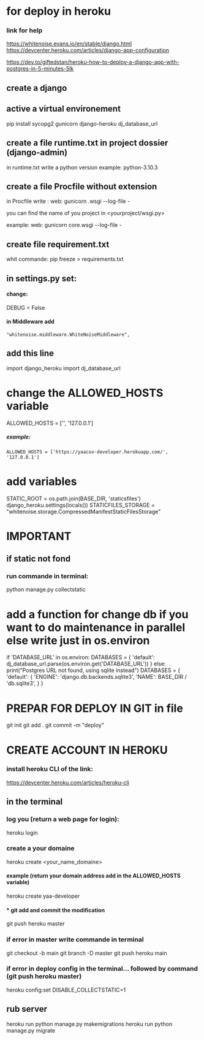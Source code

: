 # for deploy in heroku


### link for help
https://whitenoise.evans.io/en/stable/django.html
https://devcenter.heroku.com/articles/django-app-configuration

https://dev.to/giftedstan/heroku-how-to-deploy-a-django-app-with-postgres-in-5-minutes-5lk

## create a django 

## active a virtual environement
pip install sycopg2 gunicorn django-heroku dj_database_url


## create a file runtime.txt in project dossier (django-admin)

in runtime.txt write a python version example:
    python-3.10.3

## create a file Procfile without extension

in Procfile write :
    web: gunicorn <nameproject>.wsgi --log-file - 


you can find the name of you project in <yourproject/wsgi.py>

example:
    web: gunicorn core.wsgi --log-file - 

## create file requirement.txt
whit commande:
    pip freeze > requirements.txt


## in settings.py set:

#### change:
DEBUG = False
#### in  Middleware add
    "whitenoise.middleware.WhiteNoiseMiddleware",

## add this line

import django_heroku
import dj_database_url


# change the ALLOWED_HOSTS variable 

ALLOWED_HOSTS = ['<link of your site>', '127.0.0.1']

##### example:
    ALLOWED_HOSTS = ['https://yaacov-developer.herokuapp.com/', '127.0.0.1']


# add variables
STATIC_ROOT = os.path.join(BASE_DIR, 'staticsfiles')
django_heroku.settings(locals())
STATICFILES_STORAGE = "whitenoise.storage.CompressedManifestStaticFilesStorage"

# IMPORTANT 
## if static not fond 
### run commande in terminal:
python manage.py collectstatic 


# add a function for change db if you want to do maintenance in parallel else write just in os.environ

if 'DATABASE_URL' in os.environ:
    DATABASES = {
        'default': dj_database_url.parse(os.environ.get('DATABASE_URL'))
    }
else:
    print("Postgres URL not found, using sqlite instead")
    DATABASES = {
        'default': {
            'ENGINE': 'django.db.backends.sqlite3',
            'NAME': BASE_DIR / 'db.sqlite3',
        }
    }


# PREPAR FOR DEPLOY IN GIT in <project> file

git init 
git add .
git commit -m "deploy"

# CREATE ACCOUNT IN HEROKU

### install heroku CLI of the link:
https://devcenter.heroku.com/articles/heroku-cli

## in the terminal 

### log you (return a web page for login):
heroku login 

### create a your domaine 
heroku create <your_name_domaine>

#### example (return your domain address add in the  ALLOWED_HOSTS variable)
heroku create yaa-developer

#### * git add and commit the modification
git push heroku master

### if error in master write commande in terminal
git checkout -b main
git branch -D master
git push heroku main

### if error in deploy config in the terminal... followed by command (git push heroku master)

heroku config:set DISABLE_COLLECTSTATIC=1


## rub server 
heroku run python manage.py makemigrations
heroku run python manage.py migrate
